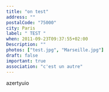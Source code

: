```yaml
---
title: "on test"
address: ""
postalCode: "75000"
city: Paris
label: " TEST "
when: 2011-09-23T09:37:55+02:00
Description: ""
photos: ["test.jpg", "Marseille.jpg"]
draft: false
important: true
association: "c'est un autre"
---
```


azertyuio
